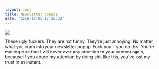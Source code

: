 ```yaml
---
layout: post
title: Newsletter popups
date: '2016-12-05 17:56:32'
---
```


![](/content/images/2016/12/Screen-Shot-2016-12-05-at-18-51-13.png)

These ugly fuckers. They are not funny. They're just annoying. No matter what you cram into your newsletter popup: Fuck you if you do this. You're making sure that I will never ever pay attention to your content again, because if you abuse my attention by doing shit like this, you've lost my trust in an instant.